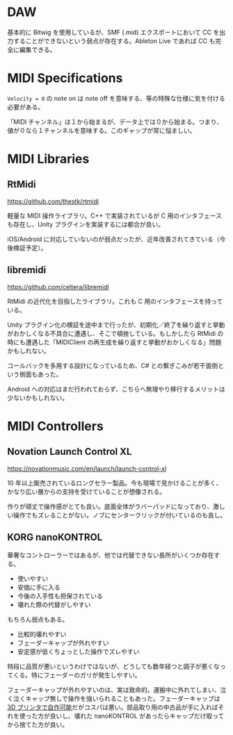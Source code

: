 # DAW

基本的に Bitwig を使用しているが、SMF (.mid) エクスポートにおいて CC を出力することができないという弱点が存在する。Ableton Live であれば CC も完全に編集できる。

# MIDI Specifications

`Velocity = 0` の note on は note off を意味する、等の特殊な仕様に気を付ける必要がある。

「MIDI チャンネル」は１から始まるが、データ上では０から始まる。つまり、値が０なら１チャンネルを意味する。このギャップが常に悩ましい。

# MIDI Libraries

## RtMidi

https://github.com/thestk/rtmidi

軽量な MIDI 操作ライブラリ。C++ で実装されているが C 用のインタフェースも存在し、Unity プラグインを実装するには都合が良い。

iOS/Android に対応していないのが弱点だったが、近年改善されてきている（今後検証予定）。

## libremidi

https://github.com/celtera/libremidi

RtMidi の近代化を目指したライブラリ。これも C 用のインタフェースを持っている。

Unity プラグイン化の検証を途中まで行ったが、初期化／終了を繰り返すと挙動がおかしくなる不具合に遭遇し、そこで頓挫している。もしかしたら RtMidi の時にも遭遇した「MIDIClient の再生成を繰り返すと挙動がおかしくなる」問題かもしれない。

コールバックを多用する設計になっているため、C# との繋ぎこみが若干面倒という側面もあった。

Android への対応はまだ行われておらず、こちらへ無理やり移行するメリットは少ないかもしれない。

# MIDI Controllers

## Novation Launch Control XL

https://novationmusic.com/en/launch/launch-control-xl

10 年以上販売されているロングセラー製品。今も現場で見かけることが多く、かなり広い層からの支持を受けていることが想像される。

作りが頑丈で操作感がとても良い。底面全体がラバーパッドになっており、激しい操作でもズレることがない。ノブにセンタークリックが付いているのも良し。

## KORG nanoKONTROL

華奢なコントローラーではあるが、他では代替できない長所がいくつか存在する。

- 使いやすい
- 安価に手に入る
- 今後の入手性も担保されている
- 壊れた際の代替がしやすい

もちろん弱点もある。

- 比較的壊れやすい
- フェーダーキャップが外れやすい
- 安定感が低くちょっとした操作でズレやすい

特段に品質が悪いというわけではないが、どうしても数年経つと調子が悪くなってくる。特にフェーダーのガリが発生しやすい。

フェーダーキャップが外れやすいのは、実は致命的。運搬中に外れてしまい、泣く泣くキャップ無しで操作を強いられることもあった。フェーダーキャップは [3D プリンタで自作可能](https://twitter.com/_kzr/status/1421726829124063234)だがコスパは悪い。部品取り用の中古品が手に入ればそれを使った方が良いし、壊れた nanoKONTROL があったらキャップだけ取ってから捨てた方が良い。
